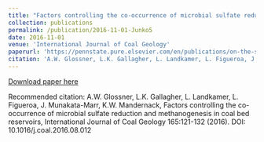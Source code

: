 ```yaml
---
title: "Factors controlling the co-occurrence of microbial sulfate reduction and methanogenesis in coal bed reservoirs, International Journal of Coal Geology"
collection: publications
permalink: /publication/2016-11-01-Junko5
date: 2016-11-01
venue: 'International Journal of Coal Geology'
paperurl: 'https://pennstate.pure.elsevier.com/en/publications/on-the-structural-and-reactivity-differences-between-biomass-and-'
citation: 'A.W. Glossner, L.K. Gallagher, L. Landkamer, L. Figueroa, J. Munakata-Marr, K.W. Mandernack, Factors controlling the co-occurrence of microbial sulfate reduction and methanogenesis in coal bed reservoirs, International Journal of Coal Geology 165:121-132 (2016). DOI: 10.1016/j.coal.2016.08.012'
---
```


<a href='https://pennstate.pure.elsevier.com/en/publications/on-the-structural-and-reactivity-differences-between-biomass-and-'>Download paper here</a>

Recommended citation: A.W. Glossner, L.K. Gallagher, L. Landkamer, L. Figueroa, J. Munakata-Marr, K.W. Mandernack, Factors controlling the co-occurrence of microbial sulfate reduction and methanogenesis in coal bed reservoirs, International Journal of Coal Geology 165:121-132 (2016). DOI: 10.1016/j.coal.2016.08.012